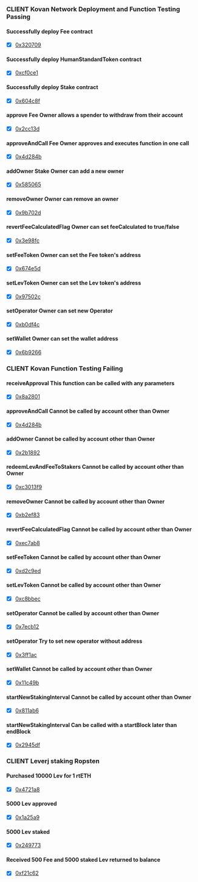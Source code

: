 ### CLIENT Kovan Network Deployment and Function Testing Passing


#### Successfully deploy Fee contract
 - [x] [0x320709](https://kovan.etherscan.io/tx/0x320709273ec3aae9c2f2895add02ad7c9f16fb2dbe87d9f8b0c656e3a9be3b91)

#### Successfully  deploy HumanStandardToken contract
 - [x] [0xcf0ce1](https://kovan.etherscan.io/tx/0xcf0ce180412f0d784ea001a8698abef98009d2abfb740488a8c6fc7c0bc59487)

#### Successfully deploy Stake contract
 - [x] [0x604c8f](https://kovan.etherscan.io/tx/0x604c8fbe7b29f4a39f5c4890f6ee24a99103ece2b01d2ef30a3765f28371ea1a)

#### approve Fee Owner allows a spender to withdraw from their account
 - [x] [0x2cc13d](https://kovan.etherscan.io/tx/0x2cc13de037f5ae1ab19d8433352c6dd3ca64a354e0aa500bff70b4025588110a)

#### approveAndCall Fee Owner approves and executes function in one call
 - [x] [0x4d284b](https://kovan.etherscan.io/tx/0x4d284bf9fc6c543f3c9f249b5298e63dcc040f9de845b4a57bde23e38ca8d58d)

#### addOwner Stake Owner can add a new owner
 - [x] [0x585065](https://kovan.etherscan.io/tx/0x5850657bf7e0ecdc3a5096c4a4f259512d7146e0ab4bee711ed071de09a90077)

#### removeOwner Owner can remove an owner
 - [x] [0x9b702d](https://kovan.etherscan.io/tx/0x9b702d788da45842b1198c997b6e689211dc0ed378bd5f5f16dbfd8b0614e599)

#### revertFeeCalculatedFlag Owner can set feeCalculated to true/false
 - [x] [0x3e98fc](https://kovan.etherscan.io/tx/0x3e98fc462a8e07efdaac345cb085efdda5d54df658873bb788d625965731dc66)

#### setFeeToken Owner can set the Fee token's address
 - [x] [0x674e5d](https://kovan.etherscan.io/tx/0x674e5d8942a965b4f95e2e66a6b38ae0b6a0099515a164e710fd37310f2b6401)

#### setLevToken Owner can set the Lev token's address
 - [x] [0x97502c](https://kovan.etherscan.io/tx/0x97502cc59b8892bdf8c7219fdb2d1834d2cee3d224ff4d790fbabb02ec8fec97)

#### setOperator Owner can set new Operator
 - [x] [0xb0df4c](https://kovan.etherscan.io/tx/0xb0df4cd771c97d3da421114066fa634a25b9be03575f7c3431aab6155959d813)

#### setWallet Owner can set the wallet address
 - [x] [0x6b9266](https://kovan.etherscan.io/tx/0x6b92668289e4e3faf476d0d7ef92ecd6974a803ff185dedb43ba74d9407fa0d4)

### CLIENT Kovan Function Testing Failing


#### receiveApproval This function can be called with any parameters
  - [x] [0x8a2801](https://kovan.etherscan.io/tx/0x8a280157f45614e7a2e3fa2daae1ed7c2932a69bb20d49acf27b066547a69e75)

#### approveAndCall Cannot be called by account other than Owner
  - [x] [0x4d284b](https://kovan.etherscan.io/tx/0x4d284bf9fc6c543f3c9f249b5298e63dcc040f9de845b4a57bde23e38ca8d58d)

#### addOwner Cannot be called by account other than Owner
  - [x] [0x2b1892](https://kovan.etherscan.io/tx/0x2b1892c0748bf4c24b84e08d6da926565697d2a865456743e43511038926d53b)

#### redeemLevAndFeeToStakers Cannot be called by account other than Owner
  - [x] [0xc3013f9](https://kovan.etherscan.io/tx/0xc3013f9d0c55dbb0a64e9068c87b9e2ce6f8c9b1c25f04463fb3e6d55ddcebb8 )

#### removeOwner Cannot be called by account other than Owner
  - [x] [0xb2ef83](https://kovan.etherscan.io/tx/0xb2ef83a6441d813ebb9f172aff9be892c7ec3e2860a3575843e5f21dd2c10a8c )

#### revertFeeCalculatedFlag Cannot be called by account other than Owner
  - [x] [0xec7ab8](https://kovan.etherscan.io/tx/0xec7ab881198d35a03b083d4da71eaecae275e51aa62541de53be04e47caa02f6 )

#### setFeeToken Cannot be called by account other than Owner
  - [x] [0xd2c9ed](https://kovan.etherscan.io/tx/0xd2c9ed80117a34bc417895db8e724e015f900be171400c7efeaa3c0f4e7929ba )

#### setLevToken Cannot be called by account other than Owner
  - [x] [0xc8bbec](https://kovan.etherscan.io/tx/0xc8bbec4c6971e2a32581065b354fbec5d1dc7deeb6c69049e290b80802b2fbb7)

#### setOperator Cannot be called by account other than Owner
  - [x] [0x7ecb12](https://kovan.etherscan.io/tx/0x7ecb12f81c48e12be3e2bd2fc7c7dd18d55a0d61c41363936c7059daa66bec1e )

#### setOperator Try to set new operator without address
  - [x] [0x3ff1ac](https://kovan.etherscan.io/tx/0x3ff1ac0092443dd33fe046d465eb05ed80e5174c6a82e2b164c6fce3d04ee2df )

#### setWallet Cannot be called by account other than Owner
  - [x] [0x11c49b](https://kovan.etherscan.io/tx/0x11c49bb91dc7482ce34c6d0a374e251190e72e31e7bc47cfb790c5fab1a24866)

#### startNewStakingInterval Cannot be called by account other than Owner
   - [x] [0x811ab6](https://kovan.etherscan.io/tx0x811ab6b0ebca84e1e51246e302bdffd0be308e439f8b372ee9516b9017496339)

#### startNewStakingInterval Can be called with a startBlock later than endBlock
   - [x] [0x2945df](https://kovan.etherscan.io/tx0x2945dfcd664b7cc6ee64c8baaf72ea9b2956eec5fb078f72d5c268d6071da154 )


### CLIENT Leverj staking Ropsten


#### Purchased 10000 Lev for 1 rtETH
   - [x] [0x4721a8](https://ropsten.etherscan.io/tx/0x4721a8c1b6affedeac42683036cc83fe71abadf067256b854d47f35520e77efb)

#### 5000 Lev approved
   - [x] [0x1a25a9](https://ropsten.etherscan.io/tx/0x1a25a984e0ebc2cdae65bbccf8f67ebab6258342231b0f1a3f11a0f8483d2224)

#### 5000 Lev staked
   - [x] [0x249773](https://ropsten.etherscan.io/tx/0x249773e6356e99648f85bf26afaac692e4090055e0cba626ef6d73bce94b88c4)

#### Received 500 Fee and 5000 staked Lev returned to balance
   - [x] [0xf21c62](https://ropsten.etherscan.io/token/0xf21c62cae1de18ac3235e05889bf9a46129705cdf160f25559af961d06a3669d)

